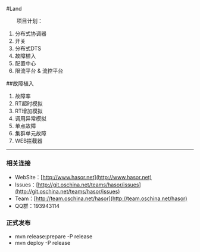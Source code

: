#Land

&emsp;&emsp;项目计划：
1. 分布式协调器
2. 开关
3. 分布式DTS
4. 故障植入
5. 配置中心
6. 限流平台 & 流控平台


##故障植入
1. 故障率
1. RT超时模拟
1. RT增加模拟
1. 调用异常模拟
1. 单点故障
1. 集群单元故障
1. WEB拦截器


----------
### 相关连接

* WebSite：[http://www.hasor.net](http://www.hasor.net)
* Issues：[http://git.oschina.net/teams/hasor/issues](http://git.oschina.net/teams/hasor/issues)
* Team：[http://team.oschina.net/hasor](http://team.oschina.net/hasor)
* QQ群：193943114

### 正式发布

* mvn release:prepare -P release
* mvn deploy -P release